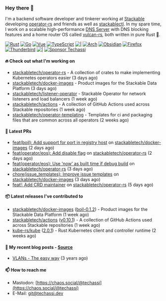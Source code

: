 ### Hey there 👋

I'm a backend software developer and tinkerer working at [Stackable][stackable] developing
[operator-rs][op-rs] and friends as well as [stackablectl][sctl]. In my spare time, I work
on a scalable high-performance [DNS Server][portal] with DNS blocking features and a home
router OS called [vulcan-rs][vulcan], both written in pure Rust 🦀.

[sctl]: https://github.com/stackabletech/stackable-cockpit
[op-rs]: https://github.com/stackabletech/operator-rs
[stackable]: https://github.com/stackabletech
[portal]: https://github.com/portal-rs/portal
[vulcan]: https://github.com/vulcan-rs

[![Rust](https://img.shields.io/badge/-Rust-141414?style=flat&logo=rust&logoColor=%23f97f39)](https://www.rust-lang.org/)
[![Go](https://img.shields.io/badge/-Go-141414?style=flat&logo=go&logoColor=%23f97f39)](https://go.dev/)
[![Vue](https://img.shields.io/badge/-Vue-141414?style=flat&logo=vuedotjs&logoColor=%23f97f39)](https://vuejs.org/)
[![TypeScript](https://img.shields.io/badge/-TypeScript-141414?style=flat&logo=typescript&logoColor=%23f97f39)](https://www.typescriptlang.org/)
![|](https://img.shields.io/badge/-%7C-141414?style=flat&logoColor=%23f97f39)
[![Arch](https://img.shields.io/badge/-Arch-141414?style=flat&logo=archlinux&logoColor=%23f97f39)](https://archlinux.org/)
[![Obsidian](https://img.shields.io/badge/-Obsidian-141414?style=flat&logo=obsidian&logoColor=%23f97f39)](https://obsidian.md/)
[![Firefox](https://img.shields.io/badge/-Firefox-141414?style=flat&logo=firefox&logoColor=%23f97f39)](https://www.mozilla.org/en-US/firefox/new/)
[![Thunderbird](https://img.shields.io/badge/-Thunderbird-141414?style=flat&logo=thunderbird&logoColor=%23f97f39)](https://www.thunderbird.net/en-US/)
![|](https://img.shields.io/badge/-%7C-141414?style=flat&logoColor=%23f97f39)
[![Sponsor Techassi](https://img.shields.io/badge/-Sponsor-141414?style=flat&logo=github&logoColor=%23f97f39)](https://github.com/sponsors/Techassi)

#### 🔥 Check out what I'm working on


- [stackabletech/operator-rs](https://github.com/stackabletech/operator-rs) - A collection of crates to make implementing Kubernetes operators easier (3 days ago)
- [stackabletech/docker-images](https://github.com/stackabletech/docker-images) - Product images for the Stackable Data Platform (3 days ago)
- [stackabletech/listener-operator](https://github.com/stackabletech/listener-operator) - Stackable Operator for network listeners and load balancers (1 week ago)
- [stackabletech/actions](https://github.com/stackabletech/actions) - A collection of GitHub Actions used across Stackable repositories (1 week ago)
- [stackabletech/operator-templating](https://github.com/stackabletech/operator-templating) - Templates for ci and packaging files that are common across all operators (2 weeks ago)

#### 🧪 Latest PRs


- [feat(boil): Add support for port in registry host](https://github.com/stackabletech/docker-images/pull/1281) on [stackabletech/docker-images](https://github.com/stackabletech/docker-images) (2 days ago)
- [feat(operator/eos): Add disable flag](https://github.com/stackabletech/operator-rs/pull/1101) on [stackabletech/operator-rs](https://github.com/stackabletech/operator-rs) (2 days ago)
- [feat(operator/eos): Use &#39;now&#39; as built time if debug build](https://github.com/stackabletech/operator-rs/pull/1100) on [stackabletech/operator-rs](https://github.com/stackabletech/operator-rs) (3 days ago)
- [chore(issue_templates): Improve issue templates](https://github.com/stackabletech/docker-images/pull/1276) on [stackabletech/docker-images](https://github.com/stackabletech/docker-images) (3 days ago)
- [feat!: Add CRD maintainer](https://github.com/stackabletech/operator-rs/pull/1099) on [stackabletech/operator-rs](https://github.com/stackabletech/operator-rs) (5 days ago)

#### 📦 Latest releases I've contributed to


- [stackabletech/docker-images](https://github.com/stackabletech/docker-images/releases/tag/boil-0.1.2) ([boil-0.1.2](https://github.com/stackabletech/docker-images/releases/tag/boil-0.1.2)) - Product images for the Stackable Data Platform (1 week ago)
- [stackabletech/actions](https://github.com/stackabletech/actions/releases/tag/v0.10.1) ([v0.10.1](https://github.com/stackabletech/actions/releases/tag/v0.10.1)) - A collection of GitHub Actions used across Stackable repositories (1 week ago)
- [kube-rs/kube](https://github.com/kube-rs/kube/releases/tag/2.0.1) ([2.0.1](https://github.com/kube-rs/kube/releases/tag/2.0.1)) - Rust Kubernetes client and controller runtime (2 weeks ago)

#### 📜 My recent blog posts - [Source](https://github.com/Techassi/page)


- [VLANs - The easy way](https://techassi.dev/posts/vlans-the-easy-way/) (3 years ago)

#### 📫 How to reach me

- Mastodon: [https://chaos.social/@techassi](https://chaos.social/@techassi)
- E-Mail: git@techassi.dev
